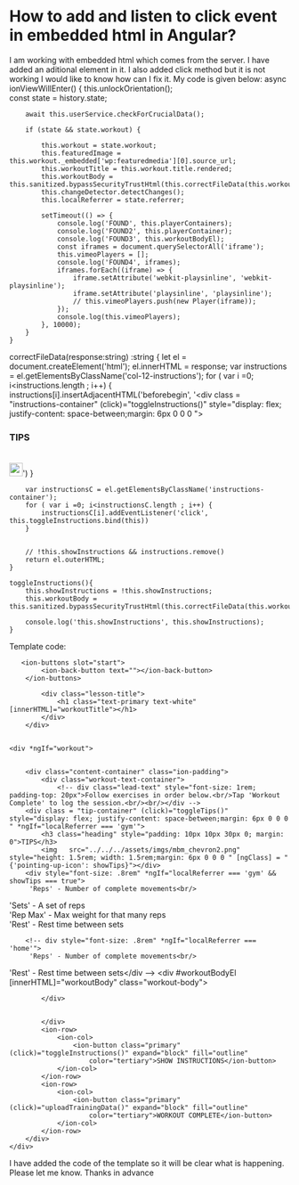 
# How to add and listen to click event in embedded html in Angular?

I am working with embedded html which comes from the server. I have added an aditional element in it. I also added click method but it is not working I would like to know how can I fix it. My code is given below:
async ionViewWillEnter() {
        this.unlockOrientation();   
        const state = history.state;

        await this.userService.checkForCrucialData();

        if (state && state.workout) {

            this.workout = state.workout;
            this.featuredImage = this.workout._embedded['wp:featuredmedia'][0].source_url;
            this.workoutTitle = this.workout.title.rendered;
            this.workoutBody = this.sanitized.bypassSecurityTrustHtml(this.correctFileData(this.workout.content.rendered));
            this.changeDetector.detectChanges();
            this.localReferrer = state.referrer;

            setTimeout(() => {
                console.log('FOUND', this.playerContainers);
                console.log('FOUND2', this.playerContainer);
                console.log('FOUND3', this.workoutBodyEl);
                const iframes = document.querySelectorAll('iframe');
                this.vimeoPlayers = [];
                console.log('FOUND4', iframes);
                iframes.forEach((iframe) => {
                    iframe.setAttribute('webkit-playsinline', 'webkit-playsinline');
                    iframe.setAttribute('playsinline', 'playsinline');
                    // this.vimeoPlayers.push(new Player(iframe));
                });
                console.log(this.vimeoPlayers);
            }, 10000);
        }
    }
correctFileData(response:string) :string {
        let el = document.createElement('html');
        el.innerHTML = response;
        var instructions = el.getElementsByClassName('col-12-instructions');
        for ( var i =0; i<instructions.length ; i++) {
            instructions[i].insertAdjacentHTML('beforebegin', '<div class = "instructions-container" (click)="toggleInstructions()" style="display: flex; justify-content: space-between;margin: 6px 0 0 0 "><h3 class="heading" style="padding: 10px 10px 30px 0; margin: 0">TIPS</h3><img   src="../../../assets/imgs/mbm_chevron2.png" style="height: 1.5rem; width: 1.5rem;margin: 6px 0 0 0 "></div>')
        }

        var instructionsC = el.getElementsByClassName('instructions-container');
        for ( var i =0; i<instructionsC.length ; i++) {
            instructionsC[i].addEventListener('click',  this.toggleInstructions.bind(this))
        }
               

        // !this.showInstructions && instructions.remove()
        return el.outerHTML;
    }

    toggleInstructions(){
        this.showInstructions = !this.showInstructions;
        this.workoutBody = this.sanitized.bypassSecurityTrustHtml(this.correctFileData(this.workout.content.rendered));

        console.log('this.showInstructions', this.showInstructions);
    }

Template code:
<ion-header class="ion-no-border">
  <ion-toolbar >
      <ion-title></ion-title>

       <ion-buttons slot="start">
            <ion-back-button text=""></ion-back-button>
        </ion-buttons>

  <ion-button  class="ion-padding-end no-padding" routerLink="/profile-home" routerDirection="back" slot="end" >
    <ion-icon  name="close" color="light" ></ion-icon>
  </ion-button>
  </ion-toolbar>
</ion-header>

<ion-content fullscreen="true" class="gradient card-background-page">
    <div class="header-container ion-padding-top bgimg-top" *ngIf="featuredImage"
            [ngStyle]="{'background': 'linear-gradient(rgba(0, 0, 0, 0.74), rgba(0, 0, 0, 0.74)),url(' + featuredImage + ')', 'background-size': 'cover'}">
            <ion-button fill="clear" color="white" class="back-arrow bring-to-front" (click)="goBack()"></ion-button>

            <div class="lesson-title">
                <h1 class="text-primary text-white" [innerHTML]="workoutTitle"></h1>
            </div>
        </div>


    <div *ngIf="workout">


        <div class="content-container" class="ion-padding">
            <div class="workout-text-container">
                <!-- div class="lead-text" style="font-size: 1rem; padding-top: 20px">Follow exercises in order below.<br/>Tap 'Workout Complete' to log the session.<br/><br/></div -->
        <div class = "tip-container" (click)="toggleTips()" style="display: flex; justify-content: space-between;margin: 6px 0 0 0 " *ngIf="localReferrer === 'gym'">
            <h3 class="heading" style="padding: 10px 10px 30px 0; margin: 0">TIPS</h3>
            <img   src="../../../assets/imgs/mbm_chevron2.png" style="height: 1.5rem; width: 1.5rem;margin: 6px 0 0 0 " [ngClass] = "{'pointing-up-icon': showTips}"></div>
        <div style="font-size: .8rem" *ngIf="localReferrer === 'gym' && showTips === true">
         'Reps' - Number of complete movements<br/>
   'Sets' - A set of reps<br/>
   'Rep Max' - Max weight for that many reps<br/>
   'Rest' - Rest time between sets</div>


        <!-- div style="font-size: .8rem" *ngIf="localReferrer === 'home'">
         'Reps' - Number of complete movements<br/>
   'Rest' - Rest time between sets</div -->
            <div #workoutBodyEl [innerHTML]="workoutBody" class="workout-body">
                    
            </div>

           
            </div>
            <ion-row>
                <ion-col>
                    <ion-button class="primary" (click)="toggleInstructions()" expand="block" fill="outline"
                        color="tertiary">SHOW INSTRUCTIONS</ion-button>
                </ion-col>
            </ion-row>
            <ion-row>
                <ion-col>
                    <ion-button class="primary" (click)="uploadTrainingData()" expand="block" fill="outline"
                        color="tertiary">WORKOUT COMPLETE</ion-button>
                </ion-col>
            </ion-row>
        </div>
    </div>
</ion-content>

I have added the code of the template so it will be clear what is happening. Please let me know. Thanks in advance

        